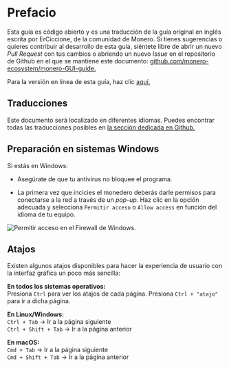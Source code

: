 # Prefacio
Esta guía es código abierto y es una traducción de la guía original en inglés escrita por ErCiccione, de la comunidad de Monero. 
Si tienes sugerencias o quieres contribuir al desarrollo de esta guía, siéntete libre de abrir un nuevo _Pull Request_ con tus cambios o abriendo un nuevo _Issue_ en el repositorio de Github en el que se mantiene este documento: [github.com/monero-ecosystem/monero-GUI-guide.](https://github.com/monero-ecosystem/monero-GUI-guide)
&nbsp;

Para la versión en línea de esta guía, haz clic [aquí.](https://github.com/monero-ecosystem/monero-GUI-guide/blob/master/monero-GUI-guide.md)

## Traducciones
Este documento será localizado en diferentes idiomas. Puedes encontrar todas las traducciones posibles en [la sección dedicada en Github.](https://github.com/monero-ecosystem/monero-GUI-guide/translations)

## Preparación en sistemas Windows
Si estás en Windows:

+ Asegúrate de que tu antivirus no bloquee el programa.

+ La primera vez que incicies el monedero deberás darle permisos para conectarse a la red a través de un _pop-up._ Haz clic en la opción adecuada y selecciona `Permitir acceso` o `Allow access` en función del idioma de tu equipo.

![Permitir acceso en el Firewall de Windows.](media/win-firewall-check.png)

## Atajos
Existen algunos atajos disponibles para hacer la experiencia de usuario con la interfaz gráfica un poco más sencilla:
&nbsp;

**En todos los sistemas operativos:**    
Presiona `Ctrl` para ver los atajos de cada página. Presiona `Ctrl + "atajo"` para ir a dicha página.
&nbsp;

**En Linux/Windows:**    
`Ctrl + Tab` -> Ir a la página siguiente    
`Ctrl + Shift + Tab` -> Ir a la página anterior
&nbsp;

**En macOS:**    
`Cmd + Tab` -> Ir a la página siguiente    
`Cmd + Shift + Tab` -> Ir a la página anterior

